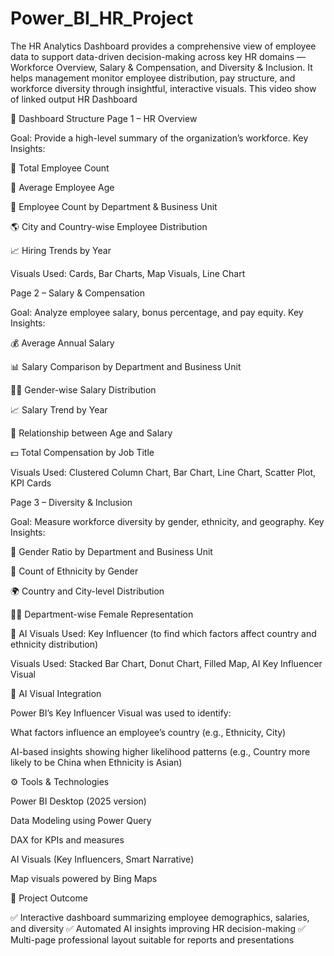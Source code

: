# Power_BI_HR_Project
The HR Analytics Dashboard provides a comprehensive view of employee data to support data-driven decision-making across key HR domains — Workforce Overview, Salary & Compensation, and Diversity & Inclusion.
It helps management monitor employee distribution, pay structure, and workforce diversity through insightful, interactive visuals.
This video show of linked output HR Dashboard 


🧩 Dashboard Structure
Page 1 – HR Overview

Goal: Provide a high-level summary of the organization’s workforce.
Key Insights:

👥 Total Employee Count

🎂 Average Employee Age

🏢 Employee Count by Department & Business Unit

🌎 City and Country-wise Employee Distribution

📈 Hiring Trends by Year

Visuals Used:
Cards, Bar Charts, Map Visuals, Line Chart

Page 2 – Salary & Compensation

Goal: Analyze employee salary, bonus percentage, and pay equity.
Key Insights:

💰 Average Annual Salary

📊 Salary Comparison by Department and Business Unit

👩‍💼 Gender-wise Salary Distribution

📈 Salary Trend by Year

🎯 Relationship between Age and Salary

💵 Total Compensation by Job Title

Visuals Used:
Clustered Column Chart, Bar Chart, Line Chart, Scatter Plot, KPI Cards

Page 3 – Diversity & Inclusion

Goal: Measure workforce diversity by gender, ethnicity, and geography.
Key Insights:

🚻 Gender Ratio by Department and Business Unit

🌈 Count of Ethnicity by Gender

🌍 Country and City-level Distribution

👩‍💼 Department-wise Female Representation

🧠 AI Visuals Used: Key Influencer (to find which factors affect country and ethnicity distribution)

Visuals Used:
Stacked Bar Chart, Donut Chart, Filled Map, AI Key Influencer Visual

🧠 AI Visual Integration

Power BI’s Key Influencer Visual was used to identify:

What factors influence an employee’s country (e.g., Ethnicity, City)

AI-based insights showing higher likelihood patterns (e.g., Country more likely to be China when Ethnicity is Asian)

⚙️ Tools & Technologies

Power BI Desktop (2025 version)

Data Modeling using Power Query

DAX for KPIs and measures

AI Visuals (Key Influencers, Smart Narrative)

Map visuals powered by Bing Maps

🧾 Project Outcome

✅ Interactive dashboard summarizing employee demographics, salaries, and diversity
✅ Automated AI insights improving HR decision-making
✅ Multi-page professional layout suitable for reports and presentations

